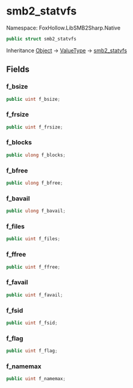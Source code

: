 # smb2_statvfs

Namespace: FoxHollow.LibSMB2Sharp.Native



```csharp
public struct smb2_statvfs
```

Inheritance [Object](https://docs.microsoft.com/en-us/dotnet/api/system.object) → [ValueType](https://docs.microsoft.com/en-us/dotnet/api/system.valuetype) → [smb2_statvfs](./foxhollow.libsmb2sharp.native.smb2_statvfs.md)

## Fields

### **f_bsize**



```csharp
public uint f_bsize;
```

### **f_frsize**



```csharp
public uint f_frsize;
```

### **f_blocks**



```csharp
public ulong f_blocks;
```

### **f_bfree**



```csharp
public ulong f_bfree;
```

### **f_bavail**



```csharp
public ulong f_bavail;
```

### **f_files**



```csharp
public uint f_files;
```

### **f_ffree**



```csharp
public uint f_ffree;
```

### **f_favail**



```csharp
public uint f_favail;
```

### **f_fsid**



```csharp
public uint f_fsid;
```

### **f_flag**



```csharp
public uint f_flag;
```

### **f_namemax**



```csharp
public uint f_namemax;
```
